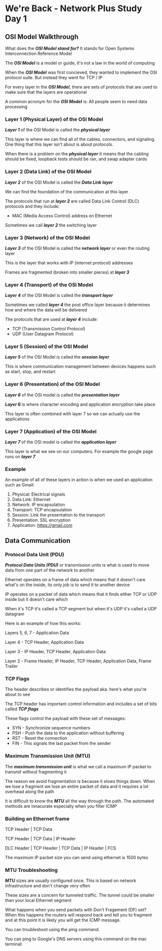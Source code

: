 # We're Back - Network Plus Study Day 1

## OSI Model Walkthrough

What does the ***OSI Model stand for?*** It stands for Open Systems Interconnection Reference Model

The ***OSI Model*** is a model or guide, it's not a law in the world of computing

When the ***OSI Model*** was first concieved, they wanted to implement the OSI protocol suite. But instead they went for TCP / IP

For every layer in the ***OSI Model***, there are sets of protocols that are used to make sure that the layers are operational

A common acronym for the ***OSI Model*** is: All people seem to need data processing 

### Layer 1 (Physical Layer) of the OSI Model

***Layer 1*** of the OSI Model is called the ***physical layer***

This layer is where we can find all of the cables, connectors, and signaling. One thing that this layer isn't about is about protocols. 

When there is a problem on the ***physical layer*** it means that the cabling should be fixed, loopback tests should be ran, and swap adapter cards

### Layer 2 (Data Link) of the OSI Model

***Layer 2*** of the OSI Model is called the ***Data Link layer***

We can find the foundation of the communication at this layer

The protocols that run at ***layer 2*** are called Data Link Control (DLC) protocols and they include:

- MAC (Media Access Control) address on Ethernet

Sometimes we call ***layer 2*** the switching layer

### Layer 3 (Network) of the OSI Model

***Layer 3*** of the OSI Model is called the ***network layer*** or even the routing layer

This is the layer that works with IP (internet protocol)
addresses

Frames are fragmented (broken into smaller pieces)
at ***layer 3***

### Layer 4 (Transport) of the OSI Model

***Layer 4*** of the OSI Model is called the ***transport layer*** 

Sometimes we called ***layer 4*** the post office layer because it determines how and where the data will be delivered 

The protocols that are used at ***layer 4*** include:

- TCP (Transmission Control Protocol)
- UDP (User Datagram Protocol)

### Layer 5 (Session) of the OSI Model

***Layer 5*** of the OSI Model is called the ***session layer***

This is where communication management between devices happens such as start, stop, and restart

### Layer 6 (Presentation) of the OSI Model

***Layer 6*** of the OSI model is called the ***presentation layer***

***Layer 6*** is where character encoding and application encryption take place 

This layer is often combined with layer 7 so we can actually use the applications 

### Layer 7 (Application) of the OSI Model

***Layer 7*** of the OSI model is called the ***application layer***

This layer is what we see on our computers. For example the google page runs on ***layer 7***

### Example

An example of all of these layers in action is when we used an application such as Gmail:

1. Physical: Electrical signals
2. Data Link: Ethernet
3. Network: IP encapsulation
4. Transport: TCP encapsulation
5. Session: Link the presentation to the transport
6. Presentation: SSL encryption
7. Application: https://gmail.com

## Data Communication

### Protocol Data Unit (PDU)

***Protocol Data Units (PDU)*** or transmission units is what is used to move data from one part of the network to another

Ethernet operates on a frame of data which means that it doesn't care what's on the inside, its only job is to send it to another device

IP operates on a packet of data which means that it finds either TCP or UDP inside but it doesn't care which

When it's TCP it's called a TCP segment but when it's UDP it's called a UDP datagram

Here is an example of how this works:

Layers 5, 6, 7 - Application Data

Layer 4 - TCP Header, Application Data

Layer 3 - IP Header, TCP Header, Application Data

Layer 2 - Frame Header, IP Header, TCP Header, Application Data, Frame Trailer

### TCP Flags

The header describes or identifies the payload
aka. here's what you're about to see

The TCP header has important control information and includes a set of bits called ***TCP flags***

These flags control the payload with these set of messages:

- SYN - Synchronize sequence numbers
- PSH - Push the data to the application without buffering 
- RST - Reset the connection
- FIN - This signals the last packet from the sender

### Maximum Transmission Unit (MTU)

The ***maximum transmission unit*** is what we call a maximum IP packet to transmit without fragmenting it 

The reason we avoid fragmentation is because it slows things down. When we lose a fragment we lose an entire packet of data and it requires a lot overhead along the path

It is difficult to know the ***MTU*** all the way through the path. The automated methods are innacurate especially when you filter ICMP

### Building an Ethernet frame

TCP Header | TCP Data

TCP Header | TCP Data | IP Header

DLC Header | TCP Header | TCP Data | IP Header | FCS

The maximum IP packet size you can send using ethernet is 1500 bytes

### MTU Troubleshooting

***MTU*** sizes are usually configured once. This is based on network infrastructure and don't change very often

These sizes are a concern for tunneled traffic. The tunnel could be smaller than your local Ethernet segment

What happens when you send packets with Don't Fragement (DF) set? When this happens the routers will respond back and tell you to fragment and at this point it is likely you will get the ICMP message.

You can troubleshoot using the ping command. 

You can ping to Google's DNS servers using this command on the mac terminal:


